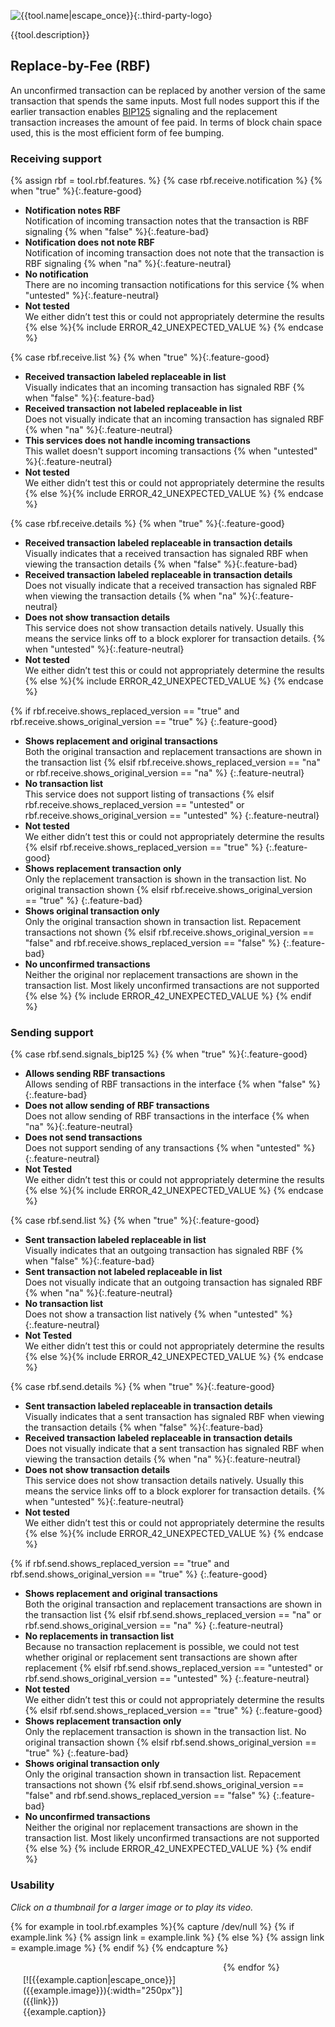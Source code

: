 ![{{tool.name|escape_once}}]({{tool.logo}}){:.third-party-logo}

{{tool.description}}

## Replace-by-Fee (RBF)

An unconfirmed transaction can be replaced by another version of the
same transaction that spends the same inputs.  Most full nodes support
this if the earlier transaction enables [BIP125](https://github.com/bitcoin/bips/blob/master/bip-0125.mediawiki) signaling and the
replacement transaction increases the amount of fee paid.  In terms of
block chain space used, this is the most efficient form of fee bumping.

### Receiving support

{% assign rbf = tool.rbf.features. %}
{% case rbf.receive.notification %}
  {% when "true" %}{:.feature-good}
  - **Notification notes RBF**<br>
    Notification of incoming transaction notes that the transaction is RBF signaling 
  {% when "false" %}{:.feature-bad}
  - **Notification does not note RBF**<br>
    Notification of incoming transaction does not note that the transaction is RBF signaling 
  {% when "na" %}{:.feature-neutral}
  - **No notification**<br>
    There are no incoming transaction notifications for this service
  {% when "untested" %}{:.feature-neutral}
  - **Not tested**<br>
    We either didn’t test this or could not appropriately determine the results
  {% else %}{% include ERROR_42_UNEXPECTED_VALUE %}
{% endcase %}

{% case rbf.receive.list %}
  {% when "true" %}{:.feature-good}
  - **Received transaction labeled replaceable in list**<br>
    Visually indicates that an incoming transaction has signaled RBF
  {% when "false" %}{:.feature-bad}
  - **Received transaction not labeled replaceable in list**<br>
    Does not visually indicate that an incoming transaction has signaled RBF
  {% when "na" %}{:.feature-neutral}
  - **This services does not handle incoming transactions**<br>
    This wallet doesn't support incoming transactions
  {% when "untested" %}{:.feature-neutral}
  - **Not tested**<br>
    We either didn’t test this or could not appropriately determine the results
  {% else %}{% include ERROR_42_UNEXPECTED_VALUE %}
{% endcase %}

{% case rbf.receive.details %}
  {% when "true" %}{:.feature-good}
  - **Received transaction labeled replaceable in transaction details**<br>
    Visually indicates that a received transaction has signaled RBF when viewing the transaction details
  {% when "false" %}{:.feature-bad}
  - **Received transaction labeled replaceable in transaction details**<br>
    Does not visually indicate that a received transaction has signaled RBF when viewing the transaction details
  {% when "na" %}{:.feature-neutral}
  - **Does not show transaction details**<br>
    This service does not show transaction details natively. Usually this means the service links off to a block explorer for transaction details.
  {% when "untested" %}{:.feature-neutral}
  - **Not tested**<br>
    We either didn’t test this or could not appropriately determine the results
  {% else %}{% include ERROR_42_UNEXPECTED_VALUE %}
{% endcase %}

{% if rbf.receive.shows_replaced_version == "true" and rbf.receive.shows_original_version == "true"  %}
  {:.feature-good}
  - **Shows replacement and original transactions**<br>
    Both the original transaction and replacement transactions are shown in the
    transaction list
{% elsif rbf.receive.shows_replaced_version == "na" or
    rbf.receive.shows_original_version == "na" %}
  {:.feature-neutral}
  - **No transaction list**<br>
    This service does not support listing of transactions
{% elsif rbf.receive.shows_replaced_version == "untested" or
    rbf.receive.shows_original_version == "untested" %}
  {:.feature-neutral}
  - **Not tested**<br>
    We either didn’t test this or could not appropriately determine the results
{% elsif rbf.receive.shows_replaced_version == "true" %}
  {:.feature-good}
  - **Shows replacement transaction only**<br>
    Only the replacement transaction is shown in the transaction list. No original
    transaction shown
{% elsif rbf.receive.shows_original_version == "true" %}
  {:.feature-bad}
  - **Shows original transaction only**<br>
    Only the original transaction shown in transaction list. Repacement transactions
    not shown
{% elsif rbf.receive.shows_original_version == "false" and rbf.receive.shows_replaced_version == "false" %}
  {:.feature-bad}
  - **No unconfirmed transactions**<br>
    Neither the original nor replacement transactions are shown in the
    transaction list. Most likely unconfirmed transactions are not supported
{% else %} {% include ERROR_42_UNEXPECTED_VALUE %}
{% endif %}

### Sending support

{% case rbf.send.signals_bip125 %}
  {% when "true" %}{:.feature-good}
  - **Allows sending RBF transactions**<br>
    Allows sending of RBF transactions in the interface
  {% when "false" %}{:.feature-bad}
  - **Does not allow sending of RBF transactions**<br>
    Does not allow sending of RBF transactions in the interface
  {% when "na" %}{:.feature-neutral}
  - **Does not send transactions**<br>
    Does not support sending of any transactions
  {% when "untested" %}{:.feature-neutral}
  - **Not Tested**<br>
    We either didn’t test this or could not appropriately determine the results
  {% else %}{% include ERROR_42_UNEXPECTED_VALUE %}
{% endcase %}

{% case rbf.send.list %}
  {% when "true" %}{:.feature-good}
  - **Sent transaction labeled replaceable in list**<br>
    Visually indicates that an outgoing transaction has signaled RBF
  {% when "false" %}{:.feature-bad}
  - **Sent transaction not labeled replaceable in list**<br>
    Does not visually indicate that an outgoing transaction has signaled RBF
  {% when "na" %}{:.feature-neutral}
  - **No transaction list**<br>
    Does not show a transaction list natively
  {% when "untested" %}{:.feature-neutral}
  - **Not Tested**<br>
    We either didn’t test this or could not appropriately determine the results
  {% else %}{% include ERROR_42_UNEXPECTED_VALUE %}
{% endcase %}

{% case rbf.send.details %}
  {% when "true" %}{:.feature-good}
  - **Sent transaction labeled replaceable in transaction details**<br>
    Visually indicates that a sent transaction has signaled RBF when viewing the transaction details
  {% when "false" %}{:.feature-bad}
  - **Received transaction labeled replaceable in transaction details**<br>
    Does not visually indicate that a sent transaction has signaled RBF when viewing the transaction details
  {% when "na" %}{:.feature-neutral}
  - **Does not show transaction details**<br>
    This service does not show transaction details natively. Usually this means the service links off to a block explorer for transaction details.
  {% when "untested" %}{:.feature-neutral}
  - **Not tested**<br>
    We either didn’t test this or could not appropriately determine the results
  {% else %}{% include ERROR_42_UNEXPECTED_VALUE %}
{% endcase %}

{% if rbf.send.shows_replaced_version == "true" and rbf.send.shows_original_version == "true"  %}
  {:.feature-good}
  - **Shows replacement and original transactions**<br>
    Both the original transaction and replacement transactions are shown in the
    transaction list
{% elsif rbf.send.shows_replaced_version == "na" or
    rbf.send.shows_original_version == "na" %}
  {:.feature-neutral}
  - **No replacements in transaction list**<br>
    Because no transaction replacement is possible, we could not test whether
    original or replacement sent transactions are shown after replacement
{% elsif rbf.send.shows_replaced_version == "untested" or
    rbf.send.shows_original_version == "untested" %}
  {:.feature-neutral}
  - **Not tested**<br>
    We either didn’t test this or could not appropriately determine the results
{% elsif rbf.send.shows_replaced_version == "true" %}
  {:.feature-good}
  - **Shows replacement transaction only**<br>
    Only the replacement transaction is shown in the transaction list. No original
    transaction shown
{% elsif rbf.send.shows_original_version == "true" %}
  {:.feature-bad}
  - **Shows original transaction only**<br>
    Only the original transaction shown in transaction list. Repacement transactions
    not shown
{% elsif rbf.send.shows_original_version == "false" and rbf.send.shows_replaced_version == "false" %}
  {:.feature-bad}
  - **No unconfirmed transactions**<br>
    Neither the original nor replacement transactions are shown in the
    transaction list. Most likely unconfirmed transactions are not supported
{% else %} {% include ERROR_42_UNEXPECTED_VALUE %}
{% endif %}

### Usability

*Click on a thumbnail for a larger image or to play its video.*

{% for example in tool.rbf.examples %}{% capture /dev/null %}
  {% if example.link %}
    {% assign link = example.link %}
  {% else %}
    {% assign link = example.image %}
  {% endif %}
{% endcapture %}
<div markdown="1" style="max-width: 300px; float: left; padding: 20px;">
[![{{example.caption|escape_once}}]({{example.image}}){:width="250px"}]({{link}})
<br />{{example.caption}}</div>
{% endfor %}
